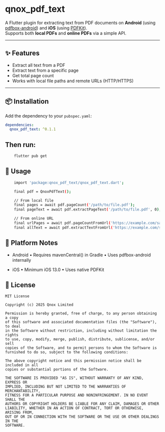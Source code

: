 # qnox_pdf_text

A Flutter plugin for extracting text from PDF documents on **Android** (using [pdfbox-android](https://github.com/TomRoush/PdfBox-Android)) and **iOS** (using [PDFKit](https://developer.apple.com/documentation/pdfkit)).  
Supports both **local PDFs** and **online PDFs** via a simple API.

---

## ✨ Features
- Extract all text from a PDF
- Extract text from a specific page
- Get total page count
- Works with local file paths and remote URLs (HTTP/HTTPS)

---

## 📦 Installation
Add the dependency to your `pubspec.yaml`:

```yaml
dependencies:
  qnox_pdf_text: ^0.1.1
```

## Then run:
```bash
    flutter pub get
```

## 🚀 Usage
```bash
    import 'package:qnox_pdf_text/qnox_pdf_text.dart';

    final pdf = QnoxPdfText();

    // From local file
    final pages = await pdf.pageCount('/path/to/file.pdf');
    final pageText = await pdf.extractPageText('/path/to/file.pdf', 0);

    // From online URL
    final urlPages = await pdf.pageCountFromUrl('https://example.com/sample.pdf');
    final allText = await pdf.extractTextFromUrl('https://example.com/sample.pdf');
```

## 📱 Platform Notes

- Android
	•	Requires mavenCentral() in Gradle
	•	Uses pdfbox-android internally

- iOS
	•	Minimum iOS 13.0
	•	Uses native PDFKit

## 📄 License
```
MIT License

Copyright (c) 2025 Qnox Limited

Permission is hereby granted, free of charge, to any person obtaining a copy
of this software and associated documentation files (the "Software"), to deal
in the Software without restriction, including without limitation the rights
to use, copy, modify, merge, publish, distribute, sublicense, and/or sell
copies of the Software, and to permit persons to whom the Software is
furnished to do so, subject to the following conditions:

The above copyright notice and this permission notice shall be included in all
copies or substantial portions of the Software.

THE SOFTWARE IS PROVIDED "AS IS", WITHOUT WARRANTY OF ANY KIND, EXPRESS OR
IMPLIED, INCLUDING BUT NOT LIMITED TO THE WARRANTIES OF MERCHANTABILITY,
FITNESS FOR A PARTICULAR PURPOSE AND NONINFRINGEMENT. IN NO EVENT SHALL THE
AUTHORS OR COPYRIGHT HOLDERS BE LIABLE FOR ANY CLAIM, DAMAGES OR OTHER
LIABILITY, WHETHER IN AN ACTION OF CONTRACT, TORT OR OTHERWISE, ARISING FROM,
OUT OF OR IN CONNECTION WITH THE SOFTWARE OR THE USE OR OTHER DEALINGS IN THE
SOFTWARE.
```